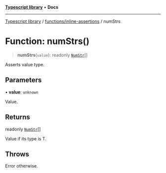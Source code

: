 [**Typescript library**](../../../index.md) • **Docs**

***

[Typescript library](../../../modules.md) / [functions/inline-assertions](../index.md) / numStrs

# Function: numStrs()

> **numStrs**(`value`): readonly [`NumStr`](../../../types/core/type-aliases/NumStr.md)[]

Asserts value type.

## Parameters

• **value**: `unknown`

Value.

## Returns

readonly [`NumStr`](../../../types/core/type-aliases/NumStr.md)[]

Value if its type is T.

## Throws

Error otherwise.
